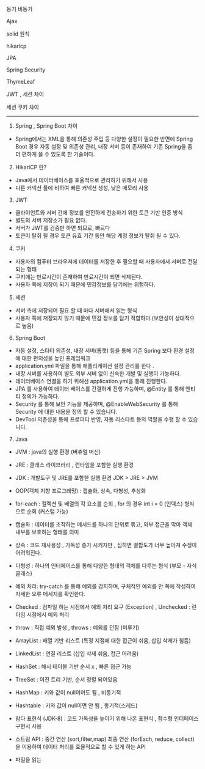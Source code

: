 동기 비동기

Ajax

solid 원칙

hikaricp

JPA

Spring Security 

ThymeLeaf


JWT , 세션 차이 

세션 쿠키 차이



---


1. Spring , Spring Boot 차이 
- Spring에서는 XML을 통해 의존성 주입 등 다양한 설정이 필요한 반면에 Spring Boot 경우 자동 설정 및 의존성 관리, 내장 서버 등이 존재하여 기존 Spring을 좀 더 편하게 쓸 수 있도록 한  기술이다.


2. HikariCP 란?
- Java에서 데이터베이스를 효율적으로 관리하기 위해서 사용 
- 다른 커넥션 풀에 비하여 빠른 커넥션 생성, 낮은 메모리 사용

3. JWT 
- 클라이언트와 서버 간에 정보를 안전하게 전송하기 위한 토큰 기반 인증 방식
- 별도의 서버 저장소가 필요 없다.
- 서버가 JWT를 검증만 하면 되므로, 빠르다
- 토큰이 탈취 될 경우 토큰 유효 기간 동안 해당 계정 정보가 탈취 될 수 있다.

4. 쿠키 
- 사용자의 컴퓨터 브라우저에 데이터를 저장한 후 필요할 때 사용자에서 서버로 전달되는 형태 
- 쿠키에는 만료시간이 존재하여 만료시간이 되면 삭제된다. 
- 사용자 쪽에 저장이 되기 때문에 민감정보를 담기에는 위험하다.

5. 세션 
- 서버 측에 저장되어 필요 할 때 마다 서버에서 읽는 형식 
- 사용자 쪽에 저장되지 않기 때문에 민감 정보를 담기 적합하다.(보안성이 상대적으로 높음)

6. Spring Boot 
- 자동 설정, 스타터 의존성, 내장 서버(톰캣) 등을 통해 기존 Spring 보다 환경 설정에 대한 편의성을 높인 프레임워크
- application.yml 파일을 통해 애플리케이션 설정 관리를 한다 . 
- 내장 서버를 사용하여 별도 외부 서버 없이 신속한 개발 및 실행이 가능하다.
- 데이터베이스 연결을 하기 위해선 application.yml을 통해 진행한다. 
- JPA 를 사용하여 데이터 베이스를 간결하게 진행 가능하며, \@Entity 를 통해 엔티티 정의가 가능하다.
- Security 를 통해 보안 기능을 제공하며, @EnableWebSecurity 를 통해 Security 에 대한 내용을 정의 할 수 있습니다.
- DevTool 의존성을 통해 프로퍼티 반영, 자동 리스타트 등의 역할을 수행 할 수 있습니다.


7. Java
- JVM : java의 실행 환경 (버츄얼 머신)
- JRE : 클래스 라이브러리 , 런타임을 포함한 실행 환경
- JDK : 개발도구 및 JRE를 포함한 실행 환경 
JDK > JRE > JVM 

- OOP(객체 지향 프로그래밍) : 캡슐화, 상속, 다형성, 추상화 

- for-each : 컬렉션 및 배열의 각 요소를 순회 , for 의 경우 int i = 0 (인덱스) 형식으로 순회 (커스텀 가능)

- 캡슐화 : 데이터를 조작하는 메서드를 하나의 단위로 묶고, 외부 접근을 막아 객체 내부를 보호하는 형태를 의미 
- 상속 : 코드 재사용성 , 가독성 증가 시키지만 , 심하면 결합도가 너무 높아져 수정이 어려워진다.
- 다형성 : 하나의 인터페이스를 통해 다양한 형태의 객체를 다루는 형식 (부모 - 자식 클래스)

- 예외 처리: try-catch 를 통해 예외를 감지하며, 구체적인 예외를 안 쪽에 작성하여 자세한 오류 메세지를 확인한다.
- Checked : 컴파일 하는 시점에서 예외 처리 요구 (Exception) , Unchecked : 런타임 시점에서 예외 처리
- throw : 직접 예외 발생 , throws : 예외를 던짐 (미루기)

- ArrayList : 배열 기반 리스트 (특정 지점에 대한 접근이 쉬움, 삽입 삭제가 힘듬)
- LinkedList : 연결 리스트 (삽입 삭제 쉬움, 접근 어려움)

- HashSet : 해시 테이블 기반 순서 x , 빠른 접근 가능
- TreeSet : 이진 트리 기반, 순서 정렬 되어있음

- HashMap : 키와 값이 null이어도 됨 , 비동기적 
- Hashtable : 키와 값이 null이면 안 됨 , 동기적(스레드)

- 람다 표현식 (JDK-8) : 코드 가독성을 높이기 위해 나온 표현식 , 함수형 인터페이스 구현시 사용 
- 스트림 API : 중간 연산 (sort,filter,map) 최종 연산 (forEach, reduce, collect)을 이용하여 데이터 처리를 효율적으로 할 수 있게 하는 API

- 파일을 읽는 